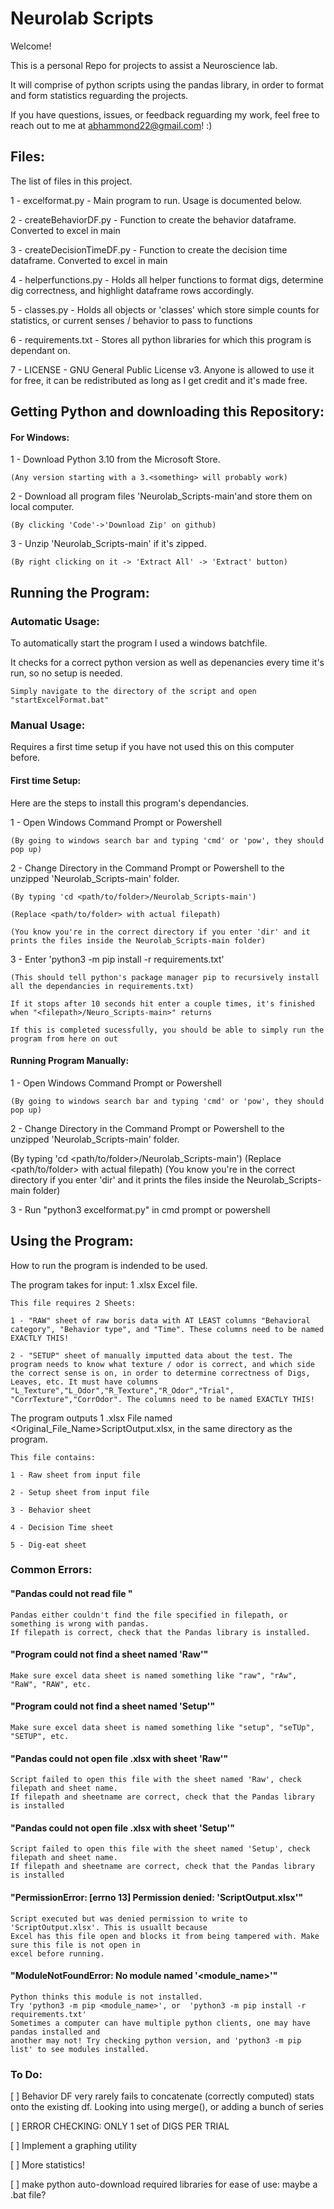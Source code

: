 # Neurolab Scripts
Welcome!

This is a personal Repo for projects to assist a Neuroscience lab.

It will comprise of python scripts using the pandas library, in order to format and form statistics
reguarding the projects.

If you have questions, issues, or feedback reguarding my work, feel free to reach out to me at abhammond22@gmail.com! :)

## Files:

The list of files in this project.

1 - excelformat.py - Main program to run. Usage is documented below.

2 - createBehaviorDF.py -  Function to create the behavior dataframe. Converted to excel in main

3 - createDecisionTimeDF.py - Function to create the decision time dataframe. Converted to excel in main

4 - helperfunctions.py -  Holds all helper functions to format digs, determine dig correctness, and highlight dataframe rows accordingly.

5 - classes.py - Holds all objects or 'classes' which store simple counts for statistics, or current senses / behavior to pass to functions

6 - requirements.txt - Stores all python libraries for which this program is dependant on.

7 - LICENSE - GNU General Public License v3. Anyone is allowed to use it for free, it can be redistributed as long as I get credit and it's made free.



## Getting Python and downloading this Repository:

#### For Windows:

1 - Download Python 3.10 from the Microsoft Store.

	(Any version starting with a 3.<something> will probably work)


2 - Download all program files 'Neurolab_Scripts-main'and store them on local computer.

	(By clicking 'Code'->'Download Zip' on github)


3 - Unzip 'Neurolab_Scripts-main' if it's zipped.

	(By right clicking on it -> 'Extract All' -> 'Extract' button)


## Running the Program:

### Automatic Usage:

To automatically start the program I used a windows batchfile.

It checks for a correct python version as well as depenancies every time it's run, so no setup is needed.

	Simply navigate to the directory of the script and open "startExcelFormat.bat"

### Manual Usage:

Requires a first time setup if you have not used this on this computer before.

#### First time Setup:

Here are the steps to install this program's dependancies.

1 - Open Windows Command Prompt or Powershell

	(By going to windows search bar and typing 'cmd' or 'pow', they should pop up)


2 - Change Directory in the Command Prompt or Powershell to the unzipped 'Neurolab_Scripts-main' folder.

	(By typing 'cd <path/to/folder>/Neurolab_Scripts-main')

	(Replace <path/to/folder> with actual filepath)

	(You know you're in the correct directory if you enter 'dir' and it prints the files inside the Neurolab_Scripts-main folder)


3 - Enter 'python3 -m pip install -r requirements.txt'

	(This should tell python's package manager pip to recursively install all the dependancies in requirements.txt)
	
	If it stops after 10 seconds hit enter a couple times, it's finished when "<filepath>/Neuro_Scripts-main>" returns

	If this is completed sucessfully, you should be able to simply run the program from here on out


#### Running Program Manually:

1 - Open Windows Command Prompt or Powershell

	(By going to windows search bar and typing 'cmd' or 'pow', they should pop up)

2 - Change Directory in the Command Prompt or Powershell to the unzipped 'Neurolab_Scripts-main' folder.

(By typing 'cd <path/to/folder>/Neurolab_Scripts-main')
(Replace <path/to/folder> with actual filepath)
(You know you're in the correct directory if you enter 'dir' and it prints the files inside the Neurolab_Scripts-main folder)


3 - Run "python3 excelformat.py" in cmd prompt or powershell


## Using the Program:
	
How to run the program is indended to be used.

The program takes for input: 1 .xlsx Excel file.

	This file requires 2 Sheets: 
	
	1 - "RAW" sheet of raw boris data with AT LEAST columns "Behavioral category", "Behavior type", and "Time". These columns need to be named EXACTLY THIS!
	
	2 - "SETUP" sheet of manually imputted data about the test. The program needs to know what texture / odor is correct, and which side the correct sense is on, in order to determine correctness of Digs, Leaves, etc. It must have columns "L_Texture","L_Odor","R_Texture","R_Odor","Trial", "CorrTexture","CorrOdor". The columns need to be named EXACTLY THIS!

	
The program outputs 1 .xlsx File named <Original_File_Name>ScriptOutput.xlsx, in the same directory as the program.
	
	This file contains:
	
	1 - Raw sheet from input file
	
	2 - Setup sheet from input file
	
	3 - Behavior sheet
	
	4 - Decision Time sheet
	
	5 - Dig-eat sheet

### Common Errors:

#### "Pandas could not read file <filepath>"
	
	Pandas either couldn't find the file specified in filepath, or something is wrong with pandas.
	If filepath is correct, check that the Pandas library is installed.
	
	
#### "Program could not find a sheet named 'Raw'"
	
	Make sure excel data sheet is named something like "raw", "rAw", "RaW", "RAW", etc.

#### "Program could not find a sheet named 'Setup'"
	
	Make sure excel data sheet is named something like "setup", "seTUp", "SETUP", etc.
	
#### "Pandas could not open file <filepath>.xlsx with sheet 'Raw'" 

	Script failed to open this file with the sheet named 'Raw', check filepath and sheet name.
	If filepath and sheetname are correct, check that the Pandas library is installed


#### "Pandas could not open file <filepath>.xlsx with sheet 'Setup'" 

	Script failed to open this file with the sheet named 'Setup', check filepath and sheet name.
	If filepath and sheetname are correct, check that the Pandas library is installed


#### "PermissionError: [errno 13] Permission denied: 'ScriptOutput.xlsx'"

	Script executed but was denied permission to write to 'ScriptOutput.xlsx'. This is usuallt because
	Excel has this file open and blocks it from being tampered with. Make sure this file is not open in
	excel before running.


#### "ModuleNotFoundError: No module named '<module_name>'"

	Python thinks this module is not installed.
	Try 'python3 -m pip <module_name>', or  'python3 -m pip install -r requirements.txt'
	Sometimes a computer can have multiple python clients, one may have pandas installed and 
	another may not! Try checking python version, and 'python3 -m pip list' to see modules installed.


### To Do:
[ ] Behavior DF very rarely fails to concatenate (correctly computed) stats onto the existing df. Looking into using merge(), or adding a bunch of series

[ ] ERROR CHECKING: ONLY 1 set of DIGS PER TRIAL

[ ] Implement a graphing utility
	
[ ] More statistics!
	
[ ] make python auto-download required libraries for ease of use: maybe a .bat file?

